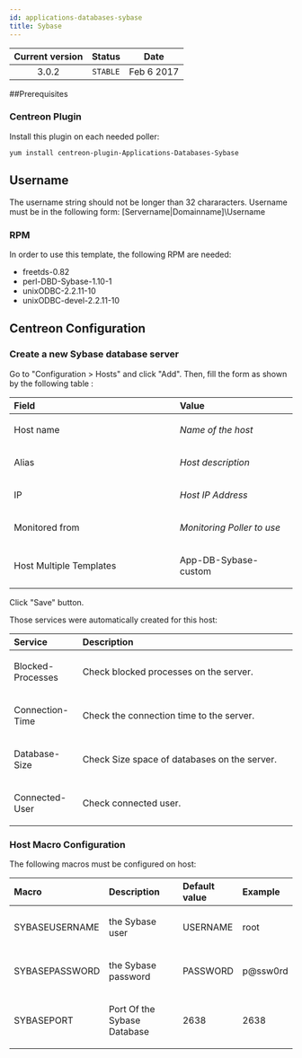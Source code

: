 ```yaml
---
id: applications-databases-sybase
title: Sybase
---
```


| Current version | Status | Date |
| :-: | :-: | :-: |
| 3.0.2 | `STABLE` | Feb  6 2017 |

##Prerequisites
### Centreon Plugin
Install this plugin on each needed poller:

    yum install centreon-plugin-Applications-Databases-Sybase

## Username
The username string should not be longer than 32 chararacters. Username
must be in the following form: [Servername|Domainname]\Username

### RPM
In order to use this template, the following RPM are needed:

* freetds-0.82
* perl-DBD-Sybase-1.10-1
* unixODBC-2.2.11-10
* unixODBC-devel-2.2.11-10

## Centreon Configuration
### Create a new Sybase database server
Go to "Configuration &gt; Hosts" and click "Add". Then, fill the form as
shown by the following table :

<table>
<colgroup>
<col width="58%" />
<col width="41%" />
</colgroup>
<thead>
<tr class="header">
<th align="left">Field</th>
<th align="left">Value</th>
</tr>
</thead>
<tbody>
<tr class="odd">
<td align="left"><p>Host name</p></td>
<td align="left"><p><em>Name of the host</em></p></td>
</tr>
<tr class="even">
<td align="left"><p>Alias</p></td>
<td align="left"><p><em>Host description</em></p></td>
</tr>
<tr class="odd">
<td align="left"><p>IP</p></td>
<td align="left"><p><em>Host IP Address</em></p></td>
</tr>
<tr class="even">
<td align="left"><p>Monitored from</p></td>
<td align="left"><p><em>Monitoring Poller to use</em></p></td>
</tr>
<tr class="odd">
<td align="left"><p>Host Multiple Templates</p></td>
<td align="left"><p>App-DB-Sybase-custom</p></td>
</tr>
</tbody>
</table>

Click "Save" button.

Those services were automatically created for this host:

<table>
<colgroup>
<col width="24%" />
<col width="75%" />
</colgroup>
<thead>
<tr class="header">
<th align="left">Service</th>
<th align="left">Description</th>
</tr>
</thead>
<tbody>
<tr class="even">
<td align="left"><p>Blocked-Processes</p></td>
<td align="left"><p>Check blocked processes on the server.</p></td>
</tr>
<tr class="even">
<td align="left"><p>Connection-Time</p></td>
<td align="left"><p>Check the connection time to the server.</p></td>
</tr>
<tr class="odd">
<td align="left"><p>Database-Size</p></td>
<td align="left"><p>Check Size space of databases on the server.</p></td>
</tr>
<tr class="even">
<td align="left"><p>Connected-User</p></td>
<td align="left"><p>Check connected user.</p></td>
</tr>
</tbody>
</table>

### Host Macro Configuration
The following macros must be configured on host:

<table>
<colgroup>
<col width="19%" />
<col width="48%" />
<col width="19%" />
<col width="13%" />
</colgroup>
<thead>
<tr class="header">
<th align="left">Macro</th>
<th align="left">Description</th>
<th align="left">Default value</th>
<th align="left">Example</th>
</tr>
</thead>
<tbody>
<tr class="odd">
<td align="left"><p>SYBASEUSERNAME</p></td>
<td align="left"><p>the Sybase user</p></td>
<td align="left"><p>USERNAME</p></td>
<td align="left"><p>root</p></td>
</tr>
<tr class="even">
<td align="left"><p>SYBASEPASSWORD</p></td>
<td align="left"><p>the Sybase password</p></td>
<td align="left"><p>PASSWORD</p></td>
<td align="left"><p>p@ssw0rd</p></td>
</tr>
<tr class="odd">
<td align="left"><p>SYBASEPORT</p></td>
<td align="left"><p>Port Of the Sybase Database</p></td>
<td align="left"><p>2638</p></td>
<td align="left"><p>2638</p></td>
</tr>
</tbody>
</table>

